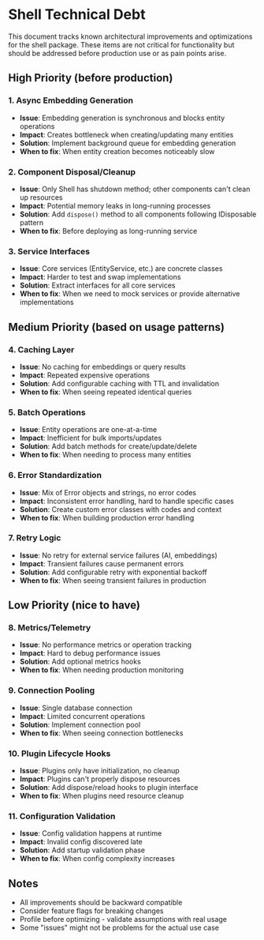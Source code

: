 # Shell Technical Debt

This document tracks known architectural improvements and optimizations for the shell package. These items are not critical for functionality but should be addressed before production use or as pain points arise.

## High Priority (before production)

### 1. Async Embedding Generation
- **Issue**: Embedding generation is synchronous and blocks entity operations
- **Impact**: Creates bottleneck when creating/updating many entities
- **Solution**: Implement background queue for embedding generation
- **When to fix**: When entity creation becomes noticeably slow

### 2. Component Disposal/Cleanup
- **Issue**: Only Shell has shutdown method; other components can't clean up resources
- **Impact**: Potential memory leaks in long-running processes
- **Solution**: Add `dispose()` method to all components following IDisposable pattern
- **When to fix**: Before deploying as long-running service

### 3. Service Interfaces
- **Issue**: Core services (EntityService, etc.) are concrete classes
- **Impact**: Harder to test and swap implementations
- **Solution**: Extract interfaces for all core services
- **When to fix**: When we need to mock services or provide alternative implementations

## Medium Priority (based on usage patterns)

### 4. Caching Layer
- **Issue**: No caching for embeddings or query results
- **Impact**: Repeated expensive operations
- **Solution**: Add configurable caching with TTL and invalidation
- **When to fix**: When seeing repeated identical queries

### 5. Batch Operations
- **Issue**: Entity operations are one-at-a-time
- **Impact**: Inefficient for bulk imports/updates
- **Solution**: Add batch methods for create/update/delete
- **When to fix**: When needing to process many entities

### 6. Error Standardization
- **Issue**: Mix of Error objects and strings, no error codes
- **Impact**: Inconsistent error handling, hard to handle specific cases
- **Solution**: Create custom error classes with codes and context
- **When to fix**: When building production error handling

### 7. Retry Logic
- **Issue**: No retry for external service failures (AI, embeddings)
- **Impact**: Transient failures cause permanent errors
- **Solution**: Add configurable retry with exponential backoff
- **When to fix**: When seeing transient failures in production

## Low Priority (nice to have)

### 8. Metrics/Telemetry
- **Issue**: No performance metrics or operation tracking
- **Impact**: Hard to debug performance issues
- **Solution**: Add optional metrics hooks
- **When to fix**: When needing production monitoring

### 9. Connection Pooling
- **Issue**: Single database connection
- **Impact**: Limited concurrent operations
- **Solution**: Implement connection pool
- **When to fix**: When seeing connection bottlenecks

### 10. Plugin Lifecycle Hooks
- **Issue**: Plugins only have initialization, no cleanup
- **Impact**: Plugins can't properly dispose resources
- **Solution**: Add dispose/reload hooks to plugin interface
- **When to fix**: When plugins need resource cleanup

### 11. Configuration Validation
- **Issue**: Config validation happens at runtime
- **Impact**: Invalid config discovered late
- **Solution**: Add startup validation phase
- **When to fix**: When config complexity increases

## Notes

- All improvements should be backward compatible
- Consider feature flags for breaking changes
- Profile before optimizing - validate assumptions with real usage
- Some "issues" might not be problems for the actual use case